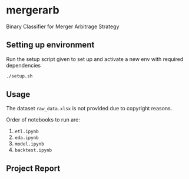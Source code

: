 # mergerarb
Binary Classifier for Merger Arbitrage Strategy

## Setting up environment

Run the setup script given to set up and activate a new env with required dependencies

```bash
./setup.sh
```

## Usage

The dataset `raw_data.xlsx` is not provided due to copyright reasons.

Order of notebooks to run are:

1. `etl.ipynb`
2. `eda.ipynb`
3. `model.ipynb`
4. `backtest.ipynb`

## Project Report
